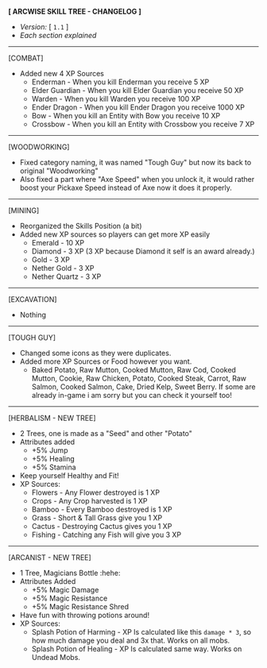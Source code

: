 **[ ARCWISE SKILL TREE - CHANGELOG ]**

- *Version:* [ `1.1` ]
- *Each section explained*

---

[COMBAT]
- Added new 4 XP Sources
   - Enderman - When you kill Enderman you receive 5 XP
   - Elder Guardian - When you kill Elder Guardian you receive 50 XP
   - Warden - When you kill Warden you receive 100 XP
   - Ender Dragon - When you kill Ender Dragon you receive 1000 XP
   - Bow - When you kill an Entity with Bow you receive 10 XP
   - Crossbow - When you kill an Entity with Crossbow you receive 7 XP

---

[WOODWORKING]
- Fixed category naming, it was named "Tough Guy" but now its back to original "Woodworking"
- Also fixed a part where "Axe Speed" when you unlock it, it would rather boost your Pickaxe Speed instead of Axe now it does it properly.

---

[MINING]
- Reorganized the Skills Position (a bit)
- Added new XP sources so players can get more XP easily
   - Emerald - 10 XP
   - Diamond - 3 XP (3 XP because Diamond it self is an award already.)
   - Gold - 3 XP
   - Nether Gold - 3 XP
   - Nether Quartz - 3 XP

---

[EXCAVATION]
- Nothing

---

[TOUGH GUY]
- Changed some icons as they were duplicates.
- Added more XP Sources or Food however you want.
   - Baked Potato, Raw Mutton, Cooked Mutton, Raw Cod, Cooked Mutton, Cookie, Raw Chicken, Potato, Cooked Steak, Carrot, Raw Salmon, Cooked Salmon, Cake, Dried Kelp, Sweet Berry. If some are already in-game i am sorry but you can check it yourself too!

---

[HERBALISM - NEW TREE]
- 2 Trees, one is made as a "Seed" and other "Potato"
- Attributes added
  - +5% Jump
  - +5% Healing
  - +5% Stamina
- Keep yourself Healthy and Fit!
- XP Sources:
   - Flowers - Any Flower destroyed is 1 XP
   - Crops - Any Crop harvested is 1 XP
   - Bamboo - Every Bamboo destroyed is 1 XP
   - Grass - Short & Tall Grass give you 1 XP
   - Cactus - Destroying Cactus gives you 1 XP
   - Fishing - Catching any Fish will give you 3 XP

---

[ARCANIST - NEW TREE]
- 1 Tree, Magicians Bottle :hehe: 
- Attributes Added
   - +5% Magic Damage
   - +5% Magic Resistance
   - +5% Magic Resistance Shred
- Have fun with throwing potions around!
- XP Sources:
   - Splash Potion of Harming - XP Is calculated like this `damage * 3`, so how much damage you deal and 3x that. Works on all mobs.
   - Splash Potion of Healing - XP Is calculated same way. Works on Undead Mobs.
